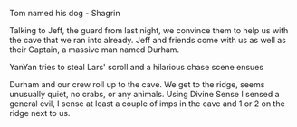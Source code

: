 
Tom named his dog - Shagrin 

Talking to Jeff, the guard from last night, we convince them to help us with the cave that we ran into already. Jeff and friends come with us as well as their Captain, a massive man named Durham.

YanYan tries to steal Lars' scroll and a hilarious chase scene ensues 

Durham and our crew roll up to the cave. We get to the ridge, seems unusually quiet, no crabs, or any animals. Using Divine Sense I sensed a general evil, I sense at least a couple of imps in the cave and 1 or 2 on the ridge next to us. 
